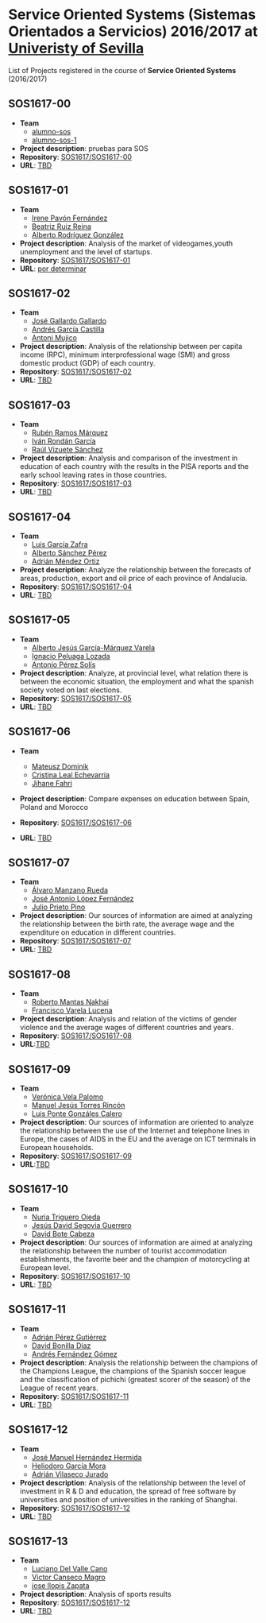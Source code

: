 Service Oriented Systems (Sistemas Orientados a Servicios) 2016/2017 at [Univeristy of Sevilla](http://www.us.es)
===================

List of Projects registered in the course of **Service Oriented Systems** (2016/2017)

## SOS1617-00

- **Team**
  - [alumno-sos](https://github.com/alumno-sos)
  - [alumno-sos-1](https://github.com/alumno-sos-1)
- **Project description**: pruebas para SOS
- **Repository**: [SOS1617/SOS1617-00](https://github.com/SOS1617/SOS1617-00)
- **URL**: [TBD](#)


## SOS1617-01

- **Team**
  - [Irene Pavón Fernández](https://github.com/1993irene)
  - [Beatriz Ruiz Reina](https://github.com/bearuirei2)
  - [Alberto Rodríguez González](https://github.com/AlbertoAxel)
- **Project description**: Analysis of the market of videogames,youth unemployment and the level of startups.
- **Repository**: [SOS1617/SOS1617-01](https://github.com/SOS1617/SOS1617-01)
- **URL**: [por determinar](#)


## SOS1617-02

- **Team**
  - [José Gallardo Gallardo](https://github.com/Sojer23)
  - [Andrés García Castilla](https://github.com/Garcicasti)
  - [Antoni Mujico](https://github.com/AntoniMujico)
- **Project description**: Analysis of the relationship between per capita income (RPC), minimum interprofessional wage (SMI) and gross domestic product (GDP) of each country.
- **Repository**: [SOS1617/SOS1617-02](https://github.com/SOS1617/SOS1617-02)
- **URL**: [TBD](#)

## SOS1617-03

- **Team**
  - [Rubén Ramos Márquez](https://github.com/unfricapore)
  - [Iván Rondán García](https://github.com/IvanRG21)
  - [Raúl Vizuete Sánchez](https://github.com/byRuly)
- **Project description**: Analysis and comparison of the investment in education of each country with the results in the PISA reports and the early school leaving rates in those countries.
- **Repository**: [SOS1617/SOS1617-03](https://github.com/SOS1617/SOS1617-03)
- **URL**: [TBD](#)

## SOS1617-04

- **Team**
  - [Luis García Zafra](https://github.com/luisgzafra)
  - [Alberto Sánchez Pérez ](https://github.com/albsanper)
  - [Adrián Méndez Ortiz](https://github.com/AdrianMnd)
- **Project description**: Analyze the relationship between the forecasts of areas, production, export and oil price of each province of Andalucia.
- **Repository**: [SOS1617/SOS1617-04](https://github.com/SOS1617/SOS1617-04)
- **URL**: [TBD](#)


## SOS1617-05

- **Team**
  - [Alberto Jesús García-Márquez Varela](https://github.com/Albertogmv)
  - [Ignacio Peluaga Lozada](https://github.com/ignpelloz)
  - [Antonio Pérez Solís](https://github.com/antoniops96)
- **Project description**: Analyze, at provincial level, what relation there is between the economic situation, the employment and what the spanish society voted on last elections.
- **Repository**: [SOS1617/SOS1617-05](https://github.com/SOS1617/SOS1617-05)
- **URL**: [TBD](#)
 
## SOS1617-06

- **Team**
  - [Mateusz Dominik](https://github.com/seewip)
  - [Cristina Leal Echevarría](https://github.com/Crileaech)
  - [Jihane Fahri](https://github.com/JihaneF)

- **Project description**: Compare expenses on education between Spain, Poland and Morocco
- **Repository**: [SOS1617/SOS1617-06](https://github.com/SOS1617/SOS1617-06)
- **URL**: [TBD](#)

## SOS1617-07

- **Team**
  - [Álvaro Manzano Rueda](https://github.com/NSMMANZANO)
  - [José Antonio López Fernández ](https://github.com/joslopfer5)
  - [Julio Prieto Pino](https://github.com/julpripin)
- **Project description**: Our sources of information are aimed at analyzing the relationship between the birth rate, the average wage and the expenditure on education in different countries.
- **Repository**: [SOS1617/SOS1617-07](https://github.com/SOS1617/SOS1617-07)
- **URL**: [TBD](#)


## SOS1617-08

- **Team**
  - [Roberto Mantas Nakhai](https://github.com/RobertoMantas)
  - [Francisco Varela Lucena](https://github.com/fravarluc)
- **Project description**: Analysis and relation of the victims of gender violence and the average wages of different countries and years.
- **Repository**: [SOS1617/SOS1617-08](https://github.com/SOS1617/SOS1617-08)
- **URL**:[TBD](#)

## SOS1617-09

- **Team**
  - [Verónica Vela Palomo](https://github.com/kkdekiki)
  - [Manuel Jesús Torres Rincón](https://github.com/mjtr)
  - [Luis Ponte Gonzáles Calero](https://github.com/lpontegc)
- **Project description**: Our sources of information are oriented to analyze the relationship between the use of the Internet and telephone lines in Europe, the cases of AIDS in the EU and the average on ICT terminals in European households. 
- **Repository**: [SOS1617/SOS1617-09](https://github.com/SOS1617/SOS1617-09)
- **URL**:[TBD](#) 


## SOS1617-10

- **Team**
  - [Nuria Triguero Ojeda](https://github.com/nurtrioje)
  - [Jesús David Segovia Guerrero](https://github.com/jesusguerre)
  - [David Bote Cabeza](https://github.com/daboca92) 
- **Project description**: Our sources of information are aimed at analyzing the relationship between the number of tourist accommodation establishments, the favorite beer and the champion of motorcycling at European level.
- **Repository**: [SOS1617/SOS1617-10](https://github.com/SOS1617/SOS1617-10)
- **URL**: [TBD](#)


## SOS1617-11

- **Team**
  - [Adrián Pérez Gutiérrez](https://github.com/adrpergut)
  - [David Bonilla Díaz](https://github.com/davidbonilla37)
  - [Andrés Fernández Gómez](https://github.com/andfergom)
- **Project description**: Analysis the relationship between the champions of the Champions League, the champions of the Spanish soccer league and the classification of pichichi (greatest scorer of the season) of the League of recent years.
- **Repository**: [SOS1617/SOS1617-11](https://github.com/SOS1617/SOS1617-11)
- **URL**: [TBD](#)


## SOS1617-12

- **Team**
  - [José Manuel Hernández Hermida](https://github.com/jomaher)
  - [Heliodoro García Mora](https://github.com/heliogm1)
  - [Adrián Vilaseco Jurado](https://github.com/adrianviljur)
- **Project description**: Analysis of the relationship between the level of investment in R & D and education, the spread of free software by universities and position of universities in the ranking of Shanghai.
- **Repository**: [SOS1617/SOS1617-12](https://github.com/SOS1617/SOS1617-12)
- **URL**: [TBD](#)

## SOS1617-13

- **Team**
  - [Luciano Del Valle Cano](https://github.com/lucdelcan)
  - [Victor Canseco Magro](https://github.com/viccanmag)
  - [jose llopis Zapata ](https://github.com/SirYopas)
- **Project description**: Analysis of sports results
- **Repository**: [SOS1617/SOS1617-12](https://github.com/SOS1617/SOS1617-13)
- **URL**: [TBD](#)

